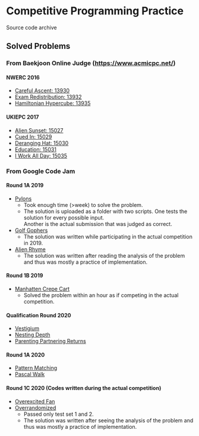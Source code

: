 # Competitive Programming Practice
Source code archive

## Solved Problems
### From Baekjoon Online Judge (https://www.acmicpc.net/)
#### NWERC 2016
* [Careful Ascent: 13930](https://www.acmicpc.net/problem/13930)
* [Exam Redistribution: 13932](https://www.acmicpc.net/problem/13932)
* [Hamiltonian Hypercube: 13935](https://www.acmicpc.net/problem/13935)
#### UKIEPC 2017
* [Alien Sunset: 15027](https://www.acmicpc.net/problem/15027)
* [Cued In: 15029](https://www.acmicpc.net/problem/15029)
* [Deranging Hat: 15030](https://www.acmicpc.net/problem/15030)
* [Education: 15031](https://www.acmicpc.net/problem/15031)
* [I Work All Day: 15035](https://www.acmicpc.net/problem/15035)
### From Google Code Jam  
#### Round 1A 2019
* [Pylons](https://codingcompetitions.withgoogle.com/codejam/round/0000000000051635)
    * Took enough time (>week) to solve the problem. 
    * The solution is uploaded as a folder with two scripts. One tests the solution for every possible input.  
    Another is the actual submission that was judged as correct.
* [Golf Gophers](https://codingcompetitions.withgoogle.com/codejam/round/0000000000051635)
    * The solution was written while participating in the actual competition in 2019. 
* [Alien Rhyme](https://codingcompetitions.withgoogle.com/codejam/round/0000000000051635)
    * The solution was written after reading the analysis of the problem and thus was mostly a practice of implementation.
#### Round 1B 2019
* [Manhatten Crepe Cart](https://codingcompetitions.withgoogle.com/codejam/round/0000000000051706)
    * Solved the problem within an hour as if competing in the actual competition.
#### Qualification Round 2020
* [Vestigium](https://codingcompetitions.withgoogle.com/codejam/round/000000000019fd27)  
* [Nesting Depth](https://codingcompetitions.withgoogle.com/codejam/round/000000000019fd27)
* [Parenting Partnering Returns](https://codingcompetitions.withgoogle.com/codejam/round/000000000019fd27)
#### Round 1A 2020
* [Pattern Matching](https://codingcompetitions.withgoogle.com/codejam/round/000000000019fd74)
* [Pascal Walk](https://codingcompetitions.withgoogle.com/codejam/round/000000000019fd74)
#### Round 1C 2020 (Codes written during the actual competition)
* [Overexcited Fan](https://codingcompetitions.withgoogle.com/codejam/round/000000000019fef4)
* [Overrandomized](https://codingcompetitions.withgoogle.com/codejam/round/000000000019fef4)
    * Passed only test set 1 and 2.
    * The solution was written after seeing the analysis of the problem and thus was mostly a practice of implementation.
